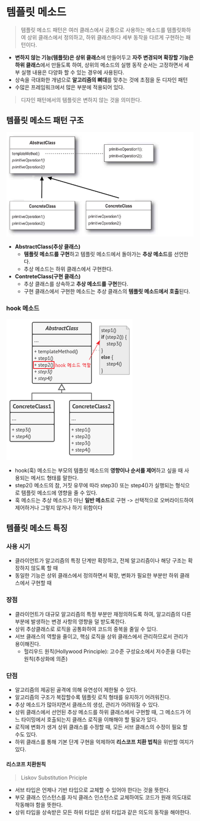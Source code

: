 # 템플릿 메소드

> 템플릿 메소드 패턴은 여러 클래스에서 공통으로 사용하는 메소드를 템플릿화하여 상위 클래스에서 정의하고, 하위 클래스마다 세부 동작을 다르게 구현하는 패턴이다.

- **변하지 않는 기능(템플릿)은 상위 클래스**에 만들어두고 **자주 변경되며 확장할 기능은 하위 클래스**에서 만들도록 하여, 상위의 메소드의 실행 동작 순서는 고정하면서 세부 실행 내용은 다양화 할 수 있는 경우에 사용된다.
- 상속을 극대화한 개념으로 **알고리즘의 뼈대**를 맞추는 것에 초점을 둔 디자인 패턴
- 수많은 프레임워크에서 많은 부분에 적용되어 있다.

> 디자인 패턴에서의 템플릿은 변하지 않는 것을 의미한다.

## 템플릿 메소드 패턴 구조

![image.png](./image1.png)

- **AbstractClass(추상 클래스)**
  - **템플릿 메소드를 구현**하고 템플릿 메소드에서 돌아가는 **추상 메소드**를 선언한다.
  - 추상 메소드는 하위 클래스에서 구현한다.
- **ContreteClass(구현 클래스)**
  - 추상 클래스를 상속하고 **추상 메소드를 구현**한다.
  - 구현 클래스에서 구현한 메소드는 추상 클래스의 **템플릿 메소드에서 호출**된다.

### hook 메소드

![image.png](./image2.png)

- hook(훅) 메소드는 부모의 템플릿 메소드의 **영향이나 순서를 제어**하고 싶을 때 사용되는 메서드 형태를 말한다.
- step2() 메소드의 참, 거짓 유무에 따라 step3() 또는 step4()가 실행되는 형식으로 템플릿 메소드에 영향을 줄 수 있다.
- 훅 메소드는 추상 메소드가 아닌 **일반 메소드**로 구현 -> 선택적으로 오버라이드하여 제어하거나 그렇지 않거나 하기 위함이다

## 템플릿 메소드 특징

### 사용 시기

- 클라이언트가 알고리즘의 특정 단계만 확장하고, 전체 알고리즘이나 해당 구조는 확장하지 않도록 할 때
- 동일한 기능은 상위 클래스에서 정의하면서 확장, 변화가 필요한 부분만 하위 클래스에서 구현할 때

### 장점

- 클라이언트가 대규모 알고리즘의 특정 부분만 재정의하도록 하여, 알고리즘의 다른 부분에 발생하는 변경 사항의 영향을 덜 받도록한다.
- 상위 추상클래스로 로직을 공통화하여 코드의 중복을 줄일 수 있다.
- 서브 클래스의 역할을 줄이고, 핵심 로직을 상위 클래스에서 관리하므로서 관리가 용이해진다.
  - 헐리우드 원칙(Hollywood Principle): 고수준 구성요소에서 저수준을 다루는 원칙(추상화에 의존)

### 단점

- 알고리즘의 제공된 골격에 의해 유연성이 제한될 수 있다.
- 알고리즘의 구조가 복잡할수록 템플릿 로직 형태를 유지하기 어려워진다.
- 추상 메소드가 많아지면서 클래스의 생성, 관리가 어려워질 수 있다.
- 상위 클래스에서 선언된 추상 메소드를 하위 클래스에서 구현할 때, 그 메소드가 어느 타이밍에서 호출되는지 클래스 로직을 이해해야 할 필요가 있다.
- 로직에 변화가 생겨 상위 클래스를 수정할 때, 모든 서브 클래스의 수정이 필요 할 수도 있다.
- 하위 클래스를 통해 기본 단계 구현을 억제하여 **리스코프 치환 법칙**을 위반할 여지가 있다.

#### 리스코프 치환원칙

> Liskov Substitution Priciple

- 서브 타입은 언제나 기반 타입으로 교체할 수 있어야 한다는 것을 뜻한다.
- 부모 클래스 인스턴스를 자식 클래스 인스턴스로 교체하여도 코드가 원래 의도대로 작동해야 함을 뜻한다.
- 상위 타입을 상속받은 모든 하위 타입은 상위 타입과 같은 의도의 동작을 해야한다.
